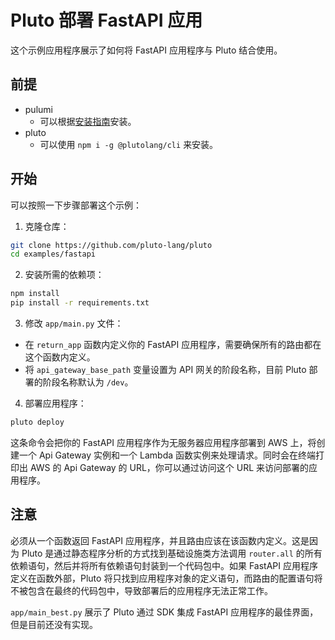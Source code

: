 # Pluto 部署 FastAPI 应用

这个示例应用程序展示了如何将 FastAPI 应用程序与 Pluto 结合使用。

## 前提

- pulumi
  - 可以根据[安装指南](https://www.pulumi.com/docs/install/)安装。
- pluto
  - 可以使用 `npm i -g @plutolang/cli` 来安装。

## 开始

可以按照一下步骤部署这个示例：

1. 克隆仓库：

```bash
git clone https://github.com/pluto-lang/pluto
cd examples/fastapi
```

2. 安装所需的依赖项：

```bash
npm install
pip install -r requirements.txt
```

3. 修改 `app/main.py` 文件：

- 在 `return_app` 函数内定义你的 FastAPI 应用程序，需要确保所有的路由都在这个函数内定义。
- 将 `api_gateway_base_path` 变量设置为 API 网关的阶段名称，目前 Pluto 部署的阶段名称默认为 `/dev`。

4. 部署应用程序：

```bash
pluto deploy
```

这条命令会把你的 FastAPI 应用程序作为无服务器应用程序部署到 AWS 上，将创建一个 Api Gateway 实例和一个 Lambda 函数实例来处理请求。同时会在终端打印出 AWS 的 Api Gateway 的 URL，你可以通过访问这个 URL 来访问部署的应用程序。

## 注意

必须从一个函数返回 FastAPI 应用程序，并且路由应该在该函数内定义。这是因为 Pluto 是通过静态程序分析的方式找到基础设施类方法调用 `router.all` 的所有依赖语句，然后并将所有依赖语句封装到一个代码包中。如果 FastAPI 应用程序定义在函数外部，Pluto 将只找到应用程序对象的定义语句，而路由的配置语句将不被包含在最终的代码包中，导致部署后的应用程序无法正常工作。

`app/main_best.py` 展示了 Pluto 通过 SDK 集成 FastAPI 应用程序的最佳界面，但是目前还没有实现。
